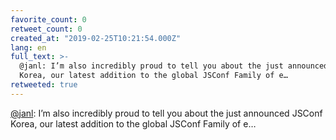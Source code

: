 ```yaml
---
favorite_count: 0
retweet_count: 0
created_at: "2019-02-25T10:21:54.000Z"
lang: en
full_text: >-
  @janl: I’m also incredibly proud to tell you about the just announced JSConf
  Korea, our latest addition to the global JSConf Family of e…
retweeted: true
---
```


[@janl](https://twitter.com/janl): I’m also incredibly proud to tell you about
the just announced JSConf Korea, our latest addition to the global JSConf Family
of e…
